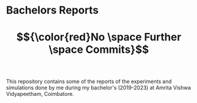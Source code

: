 # Bachelors Reports
# $${\color{red}No \space Further \space Commits}$$ <br />
This repository contains some of the reports of the experiments and simulations done by me during my bachelor's (2019-2023) at Amrita Vishwa Vidyapeetham, Coimbatore.
